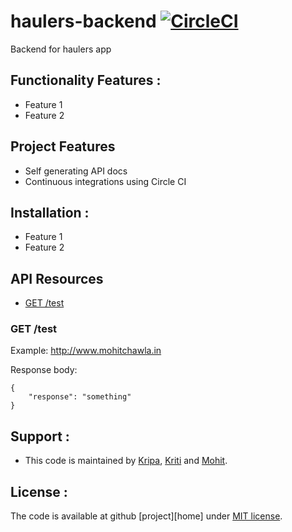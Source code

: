 # haulers-backend [![CircleCI](https://circleci.com/gh/mohit-chawla/haulers-backend.svg?style=svg)](https://circleci.com/gh/mohit-chawla/haulers-backend)
Backend for haulers app

## Functionality Features :
  
   - Feature 1
   - Feature 2

## Project Features
   - Self generating API docs
   - Continuous integrations using Circle CI


## Installation :
   - Feature 1
   - Feature 2

## API Resources

  - [GET /test](#get-test)

### GET /test

Example: http://www.mohitchawla.in

Response body:

    {
        "response": "something"
    }


## Support :
  
  - This code is maintained by [Kripa], [Kriti] and [Mohit].
  
  
## License :
  
  The code is available at github [project][home] under [MIT license][4].
  
   [Mohit]: http://www.mohitchawla.in
   [Kriti]: http://www.kritisingh.in
   [Kripa]: https://github.com/coderKr
   [project]: https://github.com/mohit-chawla/haulers-backend
   [4]: http://revolunet.mit-license.org